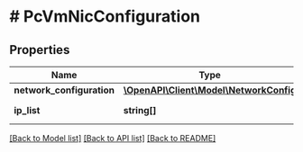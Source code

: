 # # PcVmNicConfiguration

## Properties

Name | Type | Description | Notes
------------ | ------------- | ------------- | -------------
**network_configuration** | [**\OpenAPI\Client\Model\NetworkConfig**](NetworkConfig.md) |  | [optional]
**ip_list** | **string[]** | Network IP address. | [optional]

[[Back to Model list]](../../README.md#models) [[Back to API list]](../../README.md#endpoints) [[Back to README]](../../README.md)
